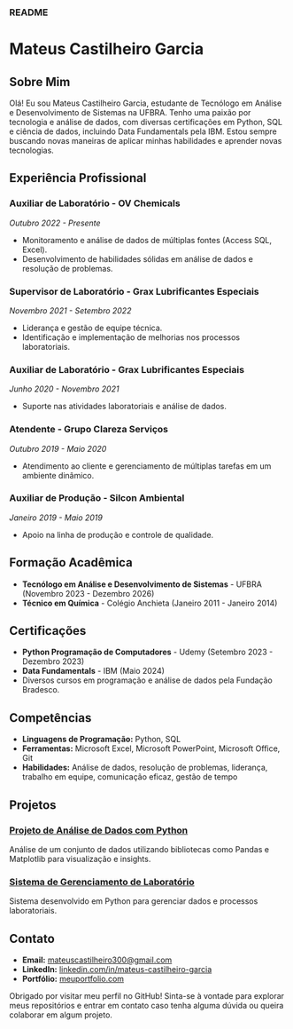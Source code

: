 ### README

# Mateus Castilheiro Garcia

## Sobre Mim

Olá! Eu sou Mateus Castilheiro Garcia, estudante de Tecnólogo em Análise e Desenvolvimento de Sistemas na UFBRA. Tenho uma paixão por tecnologia e análise de dados, com diversas certificações em Python, SQL e ciência de dados, incluindo Data Fundamentals pela IBM. Estou sempre buscando novas maneiras de aplicar minhas habilidades e aprender novas tecnologias.

## Experiência Profissional

### Auxiliar de Laboratório - OV Chemicals
*Outubro 2022 - Presente*

- Monitoramento e análise de dados de múltiplas fontes (Access SQL, Excel).
- Desenvolvimento de habilidades sólidas em análise de dados e resolução de problemas.

### Supervisor de Laboratório - Grax Lubrificantes Especiais
*Novembro 2021 - Setembro 2022*

- Liderança e gestão de equipe técnica.
- Identificação e implementação de melhorias nos processos laboratoriais.

### Auxiliar de Laboratório - Grax Lubrificantes Especiais
*Junho 2020 - Novembro 2021*

- Suporte nas atividades laboratoriais e análise de dados.

### Atendente - Grupo Clareza Serviços
*Outubro 2019 - Maio 2020*

- Atendimento ao cliente e gerenciamento de múltiplas tarefas em um ambiente dinâmico.

### Auxiliar de Produção - Silcon Ambiental
*Janeiro 2019 - Maio 2019*

- Apoio na linha de produção e controle de qualidade.

## Formação Acadêmica

- **Tecnólogo em Análise e Desenvolvimento de Sistemas** - UFBRA (Novembro 2023 - Dezembro 2026)
- **Técnico em Química** - Colégio Anchieta (Janeiro 2011 - Janeiro 2014)

## Certificações

- **Python Programação de Computadores** - Udemy (Setembro 2023 - Dezembro 2023)
- **Data Fundamentals** - IBM (Maio 2024)
- Diversos cursos em programação e análise de dados pela Fundação Bradesco.

## Competências

- **Linguagens de Programação:** Python, SQL
- **Ferramentas:** Microsoft Excel, Microsoft PowerPoint, Microsoft Office, Git
- **Habilidades:** Análise de dados, resolução de problemas, liderança, trabalho em equipe, comunicação eficaz, gestão de tempo

## Projetos

### [Projeto de Análise de Dados com Python](https://github.com/seuusuario/projeto-analise-dados-python)
Análise de um conjunto de dados utilizando bibliotecas como Pandas e Matplotlib para visualização e insights.

### [Sistema de Gerenciamento de Laboratório](https://github.com/seuusuario/gerenciamento-laboratorio)
Sistema desenvolvido em Python para gerenciar dados e processos laboratoriais.

## Contato

- **Email:** mateuscastilheiro300@gmail.com
- **LinkedIn:** [linkedin.com/in/mateus-castilheiro-garcia](https://www.linkedin.com/in/seuusuario)
- **Portfólio:** [meuportfolio.com](https://www.meuportfolio.com)

Obrigado por visitar meu perfil no GitHub! Sinta-se à vontade para explorar meus repositórios e entrar em contato caso tenha alguma dúvida ou queira colaborar em algum projeto.
